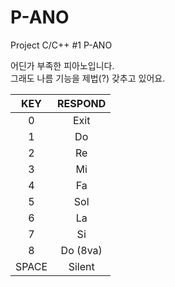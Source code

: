 # P-ANO
Project C/C++ #1 P-ANO  


어딘가 부족한 피아노입니다.  
그래도 나름 기능을 제법(?) 갖추고 있어요.  


|KEY|RESPOND|
|:---:|:---:|
|0|Exit|
|1|Do|
|2|Re|
|3|Mi|
|4|Fa|
|5|Sol|
|6|La|
|7|Si|
|8|Do (8va)|
|SPACE|Silent|
